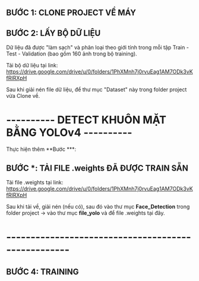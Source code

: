 ## BƯỚC 1: CLONE PROJECT VỀ MÁY

## BƯỚC 2: LẤY BỘ DỮ LIỆU

Dữ liệu đã được "làm sạch" và phân loại theo giới tính trong mỗi tập Train - Test - Validation (bao gồm 160 ảnh trong bộ training).

Tải bộ dữ liệu tại link: https://drive.google.com/drive/u/0/folders/1PhXMnh7j0rvuEag1AM7ODk3vKfRIRXpH

Sau khi giải nén file dữ liệu, để thư mục "Dataset" này trong folder project vừa Clone về.

# ---------- DETECT KHUÔN MẶT BẰNG YOLOv4 ----------

Thực hiện thêm **Bước ***:

## BƯỚC *: TẢI FILE .weights ĐÃ ĐƯỢC TRAIN SẴN

Tải file .weights tại link: https://drive.google.com/drive/u/0/folders/1PhXMnh7j0rvuEag1AM7ODk3vKfRIRXpH

Sau khi tải về, giải nén (nếu có), sau đó vào thư mục **Face_Detection** trong folder project -> vào thư mục **file_yolo** và để file .weights tại đây.

# ---------------------------------------------------

## BƯỚC 4: TRAINING
